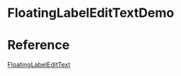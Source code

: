 # FloatingLabelEditTextDemo
# Reference
[FloatingLabelEditText](https://github.com/james602152002/FloatingLabelEditText)
